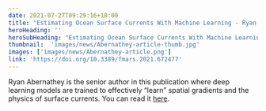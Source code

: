 ```yaml
---
date: 2021-07-27T09:29:16+10:00
title: "Estimating Ocean Surface Currents With Machine Learning - Ryan Abernathey"
heroHeading: ''
heroSubHeading: "Estimating Ocean Surface Currents With Machine Learning - Ryan Abernathey"
thumbnail:  'images/news/Abernathey-article-thumb.jpg'
images: ['images/news/Abernathey-article.png']
link: 'https://doi.org/10.3389/fmars.2021.672477' 
---
```


Ryan Abernathey is the senior author in this publication where deep learning models are trained to effectively “learn” spatial gradients and the physics of surface currents. You can read it [here](https://doi.org/10.3389/fmars.2021.672477). 
